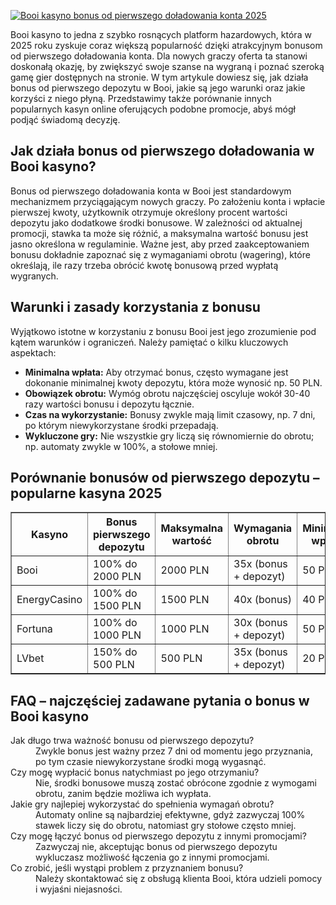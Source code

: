[![Booi kasyno bonus od pierwszego doładowania konta 2025](https://123-caf.pages.dev/gitsignup.png)](https://vrmoo.ru/Bt82HjjY)

<div>     <p>Booi kasyno to jedna z szybko rosnących platform hazardowych, która w 2025 roku zyskuje coraz większą popularność dzięki atrakcyjnym bonusom od pierwszego doładowania konta. Dla nowych graczy oferta ta stanowi doskonałą okazję, by zwiększyć swoje szanse na wygraną i poznać szeroką gamę gier dostępnych na stronie. W tym artykule dowiesz się, jak działa bonus od pierwszego depozytu w Booi, jakie są jego warunki oraz jakie korzyści z niego płyną. Przedstawimy także porównanie innych popularnych kasyn online oferujących podobne promocje, abyś mógł podjąć świadomą decyzję.</p>      <h2>Jak działa bonus od pierwszego doładowania w Booi kasyno?</h2>     <p>Bonus od pierwszego doładowania konta w Booi jest standardowym mechanizmem przyciągającym nowych graczy. Po założeniu konta i wpłacie pierwszej kwoty, użytkownik otrzymuje określony procent wartości depozytu jako dodatkowe środki bonusowe. W zależności od aktualnej promocji, stawka ta może się różnić, a maksymalna wartość bonusu jest jasno określona w regulaminie. Ważne jest, aby przed zaakceptowaniem bonusu dokładnie zapoznać się z wymaganiami obrotu (wagering), które określają, ile razy trzeba obrócić kwotę bonusową przed wypłatą wygranych.</p>      <h2>Warunki i zasady korzystania z bonusu</h2>     <p>Wyjątkowo istotne w korzystaniu z bonusu Booi jest jego zrozumienie pod kątem warunków i ograniczeń. Należy pamiętać o kilku kluczowych aspektach:</p>     <ul>       <li><strong>Minimalna wpłata:</strong> Aby otrzymać bonus, często wymagane jest dokonanie minimalnej kwoty depozytu, która może wynosić np. 50 PLN.</li>       <li><strong>Obowiązek obrotu:</strong> Wymóg obrotu najczęściej oscyluje wokół 30-40 razy wartości bonusu i depozytu łącznie.</li>       <li><strong>Czas na wykorzystanie:</strong> Bonusy zwykle mają limit czasowy, np. 7 dni, po którym niewykorzystane środki przepadają.</li>       <li><strong>Wykluczone gry:</strong> Nie wszystkie gry liczą się równomiernie do obrotu; np. automaty zwykle w 100%, a stołowe mniej.</li>     </ul>      <h2>Porównanie bonusów od pierwszego depozytu – popularne kasyna 2025</h2>     <table border="1" cellpadding="8" cellspacing="0">       <thead>         <tr>           <th>Kasyno</th>           <th>Bonus pierwszego depozytu</th>           <th>Maksymalna wartość</th>           <th>Wymagania obrotu</th>           <th>Minimalna wpłata</th>         </tr>       </thead>       <tbody>         <tr>           <td>Booi</td>           <td>100% do 2000 PLN</td>           <td>2000 PLN</td>           <td>35x (bonus + depozyt)</td>           <td>50 PLN</td>         </tr>         <tr>           <td>EnergyCasino</td>           <td>100% do 1500 PLN</td>           <td>1500 PLN</td>           <td>40x (bonus)</td>           <td>40 PLN</td>         </tr>         <tr>           <td>Fortuna</td>           <td>100% do 1000 PLN</td>           <td>1000 PLN</td>           <td>30x (bonus + depozyt)</td>           <td>50 PLN</td>         </tr>         <tr>           <td>LVbet</td>           <td>150% do 500 PLN</td>           <td>500 PLN</td>           <td>35x (bonus + depozyt)</td>           <td>20 PLN</td>         </tr>       </tbody>     </table>      <h2>FAQ – najczęściej zadawane pytania o bonus w Booi kasyno</h2>     <dl>       <dt>Jak długo trwa ważność bonusu od pierwszego depozytu?</dt>       <dd>Zwykle bonus jest ważny przez 7 dni od momentu jego przyznania, po tym czasie niewykorzystane środki mogą wygasnąć.</dd>        <dt>Czy mogę wypłacić bonus natychmiast po jego otrzymaniu?</dt>       <dd>Nie, środki bonusowe muszą zostać obrócone zgodnie z wymogami obrotu, zanim będzie możliwa ich wypłata.</dd>        <dt>Jakie gry najlepiej wykorzystać do spełnienia wymagań obrotu?</dt>       <dd>Automaty online są najbardziej efektywne, gdyż zazwyczaj 100% stawek liczy się do obrotu, natomiast gry stołowe często mniej.</dd>        <dt>Czy mogę łączyć bonus od pierwszego depozytu z innymi promocjami?</dt>       <dd>Zazwyczaj nie, akceptując bonus od pierwszego depozytu wykluczasz możliwość łączenia go z innymi promocjami.</dd>        <dt>Co zrobić, jeśli wystąpi problem z przyznaniem bonusu?</dt>       <dd>Należy skontaktować się z obsługą klienta Booi, która udzieli pomocy i wyjaśni niejasności.</dd>     </dl>   </div>